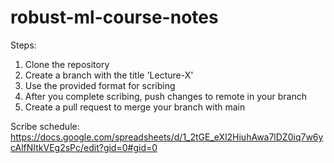 # robust-ml-course-notes
Steps:
1. Clone the repository
2. Create a branch with the title 'Lecture-X'
3. Use the provided format for scribing
4. After you complete scribing, push changes to remote in your branch
5. Create a pull request to merge your branch with main

Scribe schedule: https://docs.google.com/spreadsheets/d/1_2tGE_eXl2HiuhAwa7lDZ0iq7w6ycAlfNItkVEg2sPc/edit?gid=0#gid=0
